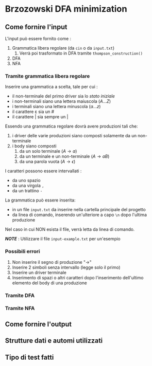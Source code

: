 # Brzozowski DFA minimization

## Come fornire l'input

L'input può essere fornito come :
1. Grammatica libera regolare (da `cin` o da `input.txt`)
   1. Verrà poi trasformato in DFA tramite `thompson_construction()`
2. DFA
3. NFA

### Tramite grammatica libera regolare

Inserire una grammatica a scelta, tale per cui :
* il non-terminale del primo driver sia lo *stato iniziale*
* i non-terminali siano una lettera maiuscola ($A...Z$)
* i terminali siano una lettera minuscola ($a...z$)
* il carattere ɛ sia un $\#$
* il carattere | sia sempre un $|$

Essendo una grammatica regolare dovrà avere produzioni tali che:
1. i driver delle varie produzioni siano composti solamente da un non-terminale
2. i body siano composti
   1. da un solo terminale ($A \to a$)
   2. da un terminale e un non-terminale ($A \to aB$)
   3. da una parola vuota ($A \to \epsilon$)

I caratteri possono essere intervallati :
* da uno spazio ` `
* da una virgola `,`
* da un trattino `-`

La grammatica può essere inserita:
* in un file `input.txt` da inserire nella cartella principale del progetto
* da linea di comando, inserendo un'ulteriore a capo `\n` dopo l'ultima produzione

Nel caso in cui NON esista il file, verrà letta da linea di comando.

_**NOTE**_ : Utilizzare il file `input-example.txt` per un'esempio

### Possibili errori

1. Non inserire il segno di produzione "->"
2. Inserire 2 simboli senza intervallo (legge solo il primo)
3. Inserire un driver terminale
4. Inserimento di spazi o altri caratteri dopo l'inserimento dell'ultimo elemento del body di una produzione

### Tramite DFA

### Tramite NFA

## Come fornire l'output



## Strutture dati e automi utilizzati


## Tipo di test fatti


